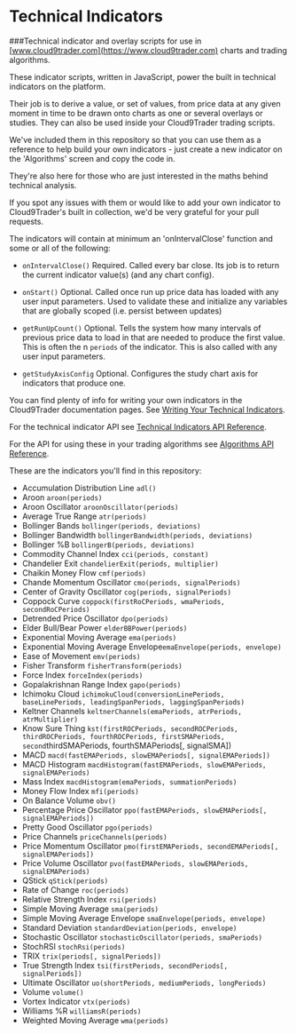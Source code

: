 Technical Indicators
===================

###Technical indicator and overlay scripts for use in [www.cloud9trader.com](https://www.cloud9trader.com) charts and trading algorithms.



These indicator scripts, written in JavaScript, power the built in technical indicators on the platform.

Their job is to derive a value, or set of values, from price data at any given moment in time to be drawn onto charts as one or several overlays or studies. They can also be used inside your Cloud9Trader trading scripts.

We've included them in this repository so that you can use them as a reference to help build your own indicators - just create a new indicator on the 'Algorithms' screen and copy the code in.

They're also here for those who are just interested in the maths behind technical analysis.

If you spot any issues with them or would like to add your own indicator to Cloud9Trader's built in collection, we'd be very grateful for your pull requests.



The indicators will contain at minimum an 'onIntervalClose' function and some or all of the following:

* `onIntervalClose()` Required. Called every bar close. Its job is to return the current indicator value(s) (and any chart config).

* `onStart()` Optional. Called once run up price data has loaded with any user input parameters. Used to validate these and initialize any variables that are globally scoped (i.e. persist between updates)

* `getRunUpCount()` Optional. Tells the system how many intervals of previous price data to load in that are needed to produce the first value. This is often the n `periods` of the indicator. This is also called with any user input parameters.

* `getStudyAxisConfig` Optional. Configures the study chart axis for indicators that produce one.



You can find plenty of info for writing your own indicators in the Cloud9Trader documentation pages. See [Writing Your Technical Indicators](https://www.cloud9trader.com/documentation/writing-your-technical-indicators).

For the technical indicator API see [Technical Indicators API Reference](https://www.cloud9trader.com/documentation/api-reference/technical-indicators-api-reference).

For the API for using these in your trading algorithms see [Algorithms API Reference](https://www.cloud9trader.com/documentation/api-reference/algorithms-api-reference#technical-indicators).



These are the indicators you'll find in this repository:

* Accumulation Distribution Line `adl()`
* Aroon `aroon(periods)`
* Aroon Oscillator `aroonOscillator(periods)`
* Average True Range `atr(periods)`
* Bollinger Bands `bollinger(periods, deviations)`
* Bollinger Bandwidth `bollingerBandwidth(periods, deviations)`
* Bollinger %B `bollingerB(periods, deviations)`
* Commodity Channel Index `cci(periods, constant)`
* Chandelier Exit `chandelierExit(periods, multiplier)`
* Chaikin Money Flow `cmf(periods)`
* Chande Momentum Oscillator `cmo(periods, signalPeriods)`
* Center of Gravity Oscillator `cog(periods, signalPeriods)`
* Coppock Curve `coppock(firstRoCPeriods, wmaPeriods, secondRoCPeriods)`
* Detrended Price Oscillator `dpo(periods)`
* Elder Bull/Bear Power `elderBBPower(periods)`
* Exponential Moving Average `ema(periods)`
* Exponential Moving Average Envelope`emaEnvelope(periods, envelope)`
* Ease of Movement `emv(periods)`
* Fisher Transform `fisherTransform(periods)`
* Force Index `forceIndex(periods)`
* Gopalakrishnan Range Index `gapo(periods)`
* Ichimoku Cloud `ichimokuCloud(conversionLinePeriods, baseLinePeriods, leadingSpanPeriods, laggingSpanPeriods)`
* Keltner Channels `keltnerChannels(emaPeriods, atrPeriods, atrMultiplier)`
* Know Sure Thing `kst(firstROCPeriods, secondROCPeriods, thirdROCPeriods, fourthROCPeriods, firstSMAPeriods, second`thirdSMAPeriods, fourthSMAPeriods[, signalSMA])</span></h3>
* MACD `macd(fastEMAPeriods, slowEMAPeriods[, signalEMAPeriods])`
* MACD Histogram `macdHistogram(fastEMAPeriods, slowEMAPeriods, signalEMAPeriods)`
* Mass Index `macdHistogram(emaPeriods, summationPeriods)`
* Money Flow Index `mfi(periods)`
* On Balance Volume `obv()`
* Percentage Price Oscillator `ppo(fastEMAPeriods, slowEMAPeriods[, signalEMAPeriods])`
* Pretty Good Oscillator `pgo(periods)`
* Price Channels `priceChannels(periods)`
* Price Momentum Oscillator `pmo(firstEMAPeriods, secondEMAPeriods[, signalEMAPeriods])`
* Price Volume Oscillator `pvo(fastEMAPeriods, slowEMAPeriods, signalEMAPeriods)`
* QStick `qStick(periods)`
* Rate of Change `roc(periods)`
* Relative Strength Index `rsi(periods)`
* Simple Moving Average `sma(periods)`
* Simple Moving Average Envelope `smaEnvelope(periods, envelope)`
* Standard Deviation `standardDeviation(periods, envelope)`
* Stochastic Oscillator `stochasticOscillator(periods, smaPeriods)`
* StochRSI `stochRsi(periods)`
* TRIX `trix(periods[, signalPeriods])`
* True Strength Index `tsi(firstPeriods, secondPeriods[, signalPeriods])`
* Ultimate Oscillator `uo(shortPeriods, mediumPeriods, longPeriods)`
* Volume `volume()`
* Vortex Indicator `vtx(periods)`
* Williams %R `williamsR(periods)`
* Weighted Moving Average `wma(periods)`